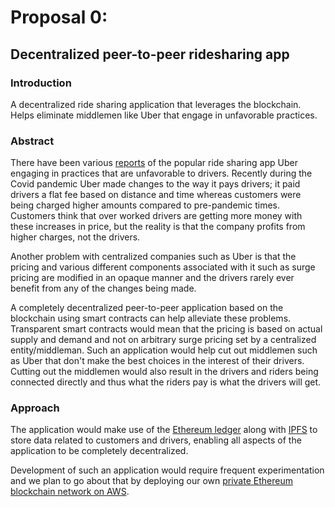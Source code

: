 # Proposal 0:

## Decentralized peer-to-peer ridesharing app

### Introduction

A decentralized ride sharing application that leverages the blockchain. Helps eliminate middlemen like Uber that engage in unfavorable practices.

### Abstract

There have been various [reports](https://www.washingtonpost.com/technology/2021/06/09/uber-lyft-drivers-price-hike/) of the popular ride sharing app Uber engaging in practices that are unfavorable to drivers. Recently during the Covid pandemic Uber made changes to the way it pays drivers; it paid drivers a flat fee based on distance and time whereas customers were being charged higher amounts compared to pre-pandemic times. Customers think that over worked drivers are getting more money with these increases in price, but the reality is that the company profits from higher charges, not the drivers. 

Another problem with centralized companies such as Uber is that the pricing and various different components associated with it such as surge pricing are modified in an opaque manner and the drivers rarely ever benefit from any of the changes being made.

A completely decentralized peer-to-peer application based on the blockchain using smart contracts can help alleviate these problems. Transparent smart contracts would mean that the pricing is based on actual supply and demand and not on arbitrary surge pricing set by a centralized entity/middleman. Such an application would help cut out middlemen such as Uber that don't make the best choices in the interest of their drivers. Cutting out the middlemen would also result in the drivers and riders being connected directly and thus what the riders pay is what the drivers will get.

### Approach 
The application would make use of the [Ethereum ledger](https://ethereum.org/en/) along with [IPFS](https://ipfs.io) to store data related to customers and drivers, enabling all aspects of the application to be completely decentralized.

Development of such an application would require frequent experimentation and we plan to go about that by deploying our own [private Ethereum blockchain network on AWS](https://aws.amazon.com/blogs/database/deploy-smart-contracts-to-your-private-ethereum-blockchain-network-on-aws/).
